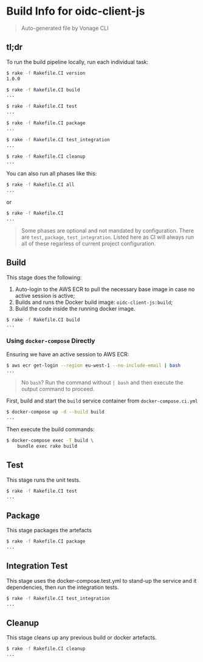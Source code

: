 # Build Info for oidc-client-js

> Auto-generated file by Vonage CLI

## tl;dr

To run the build pipeline locally, run each individual task:

```bash
$ rake -f Rakefile.CI version
1.0.0
```

```bash
$ rake -f Rakefile.CI build
...
```

```bash
$ rake -f Rakefile.CI test
...
```

```bash
$ rake -f Rakefile.CI package
...
```

```bash
$ rake -f Rakefile.CI test_integration
...
```

```bash
$ rake -f Rakefile.CI cleanup
...
```

You can also run all phases like this:

```bash
$ rake -f Rakefile.CI all
...
```

or

```bash
$ rake -f Rakefile.CI
...
```

> Some phases are optional and not mandated by configuration. There are `test`, `package`, `test_integration`.
> Listed here as CI will always run all of these regarless of current project configuration.

## Build

This stage does the following:

1. Auto-login to the AWS ECR to pull the necessary base image in case no active session is active;
2. Builds and runs the Docker build image: `oidc-client-js:build`;
3. Build the code inside the running docker image.

```bash
$ rake -f Rakefile.CI build
...
```

### Using `docker-compose` Directly

Ensuring we have an active session to AWS ECR:

```bash
$ aws ecr get-login --region eu-west-1 --no-include-email | bash
...
```

> No `bash`? Run the command without `| bash` and then execute the output command to proceed.

First, build and start the `build` service container from `docker-compose.ci.yml`
```bash
$ docker-compose up -d --build build
...
```

Then execute the build commands:

```bash
$ docker-compose exec -T build \
    bundle exec rake build
```

## Test

This stage runs the unit tests.

```bash
$ rake -f Rakefile.CI test
...
```

## Package

This stage packages the artefacts

```bash
$ rake -f Rakefile.CI package
...
```

## Integration Test

This stage uses the docker-compose.test.yml to stand-up the service and it dependencies, then run the integration tests.

```bash
$ rake -f Rakefile.CI test_integration
...
```

## Cleanup

This stage cleans up any previous build or docker artefacts.

```bash
$ rake -f Rakefile.CI cleanup
...
```
